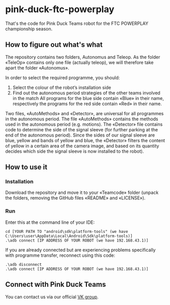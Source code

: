 # pink-duck-ftc-powerplay
That's the code for Pink Duck Teams robot for the FTC POWERPLAY championship season.
## How to figure out what's what
The repository contains two folders, Autonomus and Teleop. As the folder «TeleOp» contains only one file (actually teleop), we will therefore take apart the folder «Autonomus».

In order to select the required programme, you should:
1. Select the colour of the robot’s installation side
2. Find out the autonomous period strategies of the other teams involved in the match
All programs for the blue side contain «Blue» in their name, respectively the programs for the red side contain «Red» in their name.

Two files, «AutoMethods» and «Detector», are universal for all programmes in the autonomous period.
The file «AutoMethods» contains the methods used in the autonomous period (e.g. motions).
The «Detector» file contains code to determine the side of the signal sleeve (for further parking at the end of the autonomous period). Since the sides of our signal sleeve are blue, yellow and bands of yellow and blue, the «Detector» filters the content of yellow in a certain area of the camera image, and based on its quantity decides which side the signal sleeve is now installed to the robot).
## How to use it
### Installation
Download the repository and move it to your «Teamcode» folder (unpack the folders, removing the GitHub files «README» and «LICENSE»).
### Run
Enter this at the command line of your IDE:
```
cd [YOUR PATH TO "android\sdk\platform-tools" (we have C:\Users\user\AppData\Local\Android\Sdk\platform-tools)] 
.\adb connect [IP ADDRESS OF YOUR ROBOT (we have 192.168.43.1)]
```
If you are already connected but are experiencing problems specifically with programme transfer, reconnect using this code:
```
.\adb disconnect
.\adb connect [IP ADDRESS OF YOUR ROBOT (we have 192.168.43.1)]
```
## Connect with Pink Duck Teams
You can contact us via our official [VK group](https://vk.com/pink.duck.teams).
